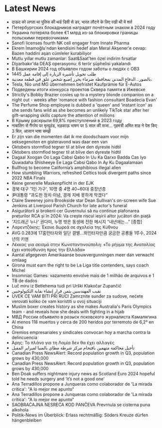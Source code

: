 # Latest News
-  दाऊद को लगता था पुलिस की थर्ड डिग्री से डर, भारत लौटने के लिए रखी थी ये शर्त
-  Петербургских блокадников наградят почётным знаком в 2024 году
-  Украина потеряла более €1 млрд из-за блокировки границы польскими перевозчиками
-  Sanofi licenses fourth NK cell engager from Innate Pharma
-  Ekrem İmamoğlu'ndan kendisini hedef alan Meral Akşener'e cevap: Bazen haddini aşan cümleler kurabiliyor
-  Mutlu yıllar mutlu zamanlar: Saat&Saat'ten özel indirim fırsatlar
-  Diyarbakır'da DEAŞ operasyonu: 6 terör şüphelisi yakalandı
-  В Башкирии 2024 год объявлен годом заботы о людях с ОВЗ
-  طلب تحويل تأشيرة الزيارة إلى إقامة عمل 1445
-  بالصور.. الدفاع المدني بمحافظة ضرماء يحرر إصبع شخص علق في قطعة معدنية،
-  Tesla, Nio und MG übernehmen befristet Kaufprämie für E-Autos
-  Подведены итоги конкурса проектов Сквера памяти в Ижевске
-  Strictly's Bobby Brazier cosies up to a mystery blonde companion on a night out - weeks after 'romance with fashion consultant Boadecia Evan'
-  The Perfume Shop employee is dubbed a 'queen' and 'instant icon' as she sends fans wild as she becomes an unlikely TikTok star after her gift-wrapping skills capture the attention of millions
-  В Крыму раскрыли 69,8% преступлений в 2023 году
-  नाबालिग से गैंगरेप पर मृत्युदंड, भड़काऊ भाषण पर 5 साल की सजा… गृहमंत्री अमित शाह ने पेश किए 3 बिल, आसान भाषा समझें
-  Er zijn van die momenten dat ik me doodschaam voor mijn seksegenoten en gisteravond was daar een van
-  Oktobers stormflod tegner til at blive den dyreste hidtil
-  Oktobers stormflod tegner til at blive den dyreste hidtil
-  Dagaal Xoogan Oo Laga Cabsi Qabo In Uu Ka Qarxo Badda Cas Iyo Quwadaha Shisheeye Ee Laga Cabsi Qabo In Ay Ku Dagaalamaan
-  Bullfrog to become California’s amphibious illegal alien
-  How stumbling Warriors, refreshed Celtics took divergent paths since 2022 NBA Finals
-  Keine generelle Maskenpflicht in der EJK
-  경북·대구 '1인 가구', 10명 중 4명 40~60대 중장년층
-  尹대통령 “과도한 정치·이념, 경제 지배 못하게 막겠다”
-  Claire Sweeney joins Brookside star Dean Sullivan's on-screen wife Sue Jenkins at Liverpool Parish Church for late actor's funeral
-  Asigurătorii și brokerii cer Guvernului să nu continue plafonarea prețurilor RCA și în 2024: Va crește riscul ieșirii altor jucători din piață
-  '지드래곤 누나' 권다미, 누명 벗은 동생에 전한 메시지 "내년에는…" [종합]
-  Λαρεντζάκης: Έκανε δωρεά σε σχολεία της Κύθνου
-  AVG 0.283에 17홈런타자와 일단 결별…외인타자만큼 궁금한 공룡들 1루수, 2024년의 키맨
-  Λέκκας για σεισμό στην Κωνσταντινούπολη: «Το ρήγμα της Ανατολίας έχει κατεύθυνση προς την Ελλάδα»
-  Aantal afgegeven Amerikaanse bouwvergunningen meer dan verwacht omlaag
-  Girona must earn the right to be La Liga title contenders, says coach Michel
-  Insomniac Games: vazamento envolve mais de 1 milhão de arquivos e 1 TB de dados
-  Luč miru iz Betlehema tudi pri Urški Klakočar Zupančič
-  نقيب المهندسين يثمن قرار إنشاء نقابة التكنولوجيين
-  UVEK ĆE VAM BITI PRI RUCI Zamrznite sunđer za sudove, nećete verovati koliko će vam koristiti u ovoj situaciji
-  Muslim boxer creates history as she makes Australia's Paris Olympics team - and reveals how she deals with fighting in a hijab
-  МВД России объявило в розыск псковского журналиста Камалягина
-  Al menos 118 muertos y cerca de 200 heridos por terremoto de 6,2° en China
-  Gremios empresariales y sindicales convocan hoy a marcha contra la delincuencia
-  Άρης: Το πλάνο για τη Λαμία δεν θα έχει αλλαγές
-  تأجيل محاكمة متهمين باقتحام مركز شرطة مطاي بالمنيا لفبراير المقبل
-  Canadian Press NewsAlert: Record population growth in Q3, population grows by 430,000
-  Canadian Press NewsAlert: Record population growth in Q3, population grows by 430,000
-  Ben Doak suffers nightmare injury news as Scotland Euro 2024 hopeful told he needs surgery and ‘it’s not a good one’
-  Ana Terradillos propone a Junqueras como colaborador de 'La mirada crítica': "A lo mejor me apunto"
-  Ana Terradillos propone a Junqueras como colaborador de 'La mirada crítica': "A lo mejor me apunto"
-  SAOBRAĆAJNA NESREĆA KOD PANČEVA Prevrnula se cisterna puna alkohola
-  Politik-News im Überblick: Erlass rechtmäßig: Söders Kreuze dürfen hängenbleiben
